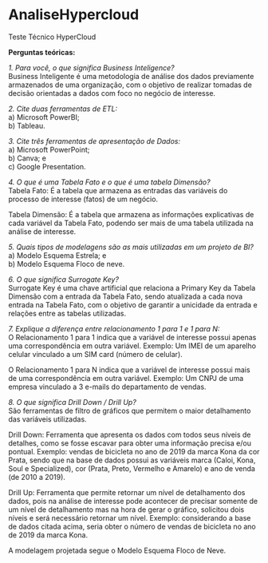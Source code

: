 # AnaliseHypercloud
Teste Técnico HyperCloud


<b>Perguntas teóricas:</b>

<i>1. Para você, o que significa Business Inteligence? </i> <br>
Business Inteligente é uma metodologia de análise dos dados previamente armazenados de uma organização, com o objetivo de realizar tomadas de decisão orientadas a dados com foco no negócio de interesse.
  

<i>2. Cite duas ferramentas de ETL: </i> <br>
a) Microsoft PowerBI; <br>
b) Tableau.



<i>3. Cite três ferramentas de apresentação de Dados:</i> <br>
a) Microsoft PowerPoint; <br>
b) Canva; e <br>
c) Google Presentation.


<i>4. O que é uma Tabela Fato e o que é uma tabela Dimensão?</i> <br>
Tabela Fato: É a tabela que armazena as entradas das variáveis do processo de interesse (fatos) de um negócio. <br>

Tabela Dimensão: É a tabela que armazena as informações explicativas de cada variável da Tabela Fato, podendo ser mais de uma tabela utilizada na análise de interesse.


<i>5. Quais tipos de modelagens são as mais utilizadas em um projeto de BI?</i> <br>
a) Modelo Esquema Estrela; e <br>
b) Modelo Esquema Floco de neve.


<i>6. O que significa Surrogate Key? </i> <br>
Surrogate Key é uma chave artificial que relaciona a Primary Key da Tabela Dimensão com a entrada da Tabela Fato, sendo atualizada a cada nova entrada na Tabela Fato, com o objetivo de garantir a unicidade da entrada e relações entre as tabelas utilizadas.


<i>7. Explique a diferença entre relacionamento 1 para 1 e 1 para N: </i> <br>
O Relacionamento 1 para 1 indica que a variável de interesse possui apenas uma correspondência em outra variável. Exemplo: Um IMEI de um aparelho celular vinculado a um SIM card (número de celular). <br>

O Relacionamento 1 para N indica que a variável de interesse possui mais de uma correspondência em outra variável. Exemplo: Um CNPJ de uma empresa vinculado a 3 e-mails do departamento de vendas. 


<i>8. O que significa Drill Down / Drill Up? </i> <br>
São ferramentas de filtro de gráficos que permitem o maior detalhamento das variáveis utilizadas. <br>

Drill Down: Ferramenta que apresenta os dados com todos seus níveis de detalhes, como se fosse escavar para obter uma informação precisa e/ou pontual. Exemplo: vendas de bicicleta no ano de 2019 da marca Kona da cor Prata, sendo que na base de dados possui as variáveis marca (Caloi, Kona, Soul e Specialized), cor (Prata, Preto, Vermelho e Amarelo) e ano de venda (de 2010 a 2019). <br>

Drill Up: Ferramenta que permite retornar um nível de detalhamento dos dados, pois na análise de interesse pode acontecer de precisar somente de um nível de detalhamento mas na hora de gerar o gráfico, solicitou dois níveis e será necessário retornar um nível. Exemplo: considerando a base de dados citada acima, seria obter o número de vendas de bicicleta no ano de 2019 da marca Kona. <br>


A modelagem projetada segue o Modelo Esquema Floco de Neve.
